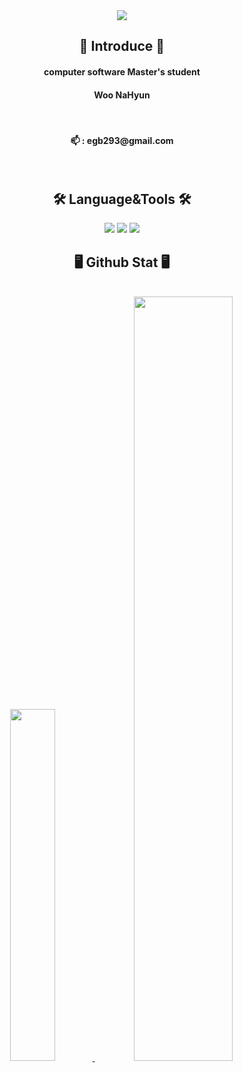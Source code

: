 <div align="center">
<img src="https://capsule-render.vercel.app/api?type=waving&color=ADD8E6&height=230&section=header&text=☁️NaHyun☁️&fontColor=ffffff&fontSize=50" />

<h2>📛 Introduce 📛</h2>

<h4>computer software Master's student</h4>
<h4>Woo NaHyun</h4>
<br>
<h4>📫 : egb293@gmail.com </h4>
<br>

<h2>🛠️ Language&Tools 🛠️ </h2>
<img src="https://img.shields.io/badge/Python-3766AB?style=for-the-badge&logo=Python&logoColor=white"/>
<img src="https://img.shields.io/badge/Tensorflow-FF6F00?style=for-the-badge&logo=Tensorflow&logoColor=white"/>
<img src="https://img.shields.io/badge/Pytorch-EE4C2C?style=for-the-badge&logo=Pytorch&logoColor=white"/>
<br>

<h2>🖥️ Github Stat 🖥️ </h2>
<br>

<a href="https://github.com/anuraghazra/github-readme-stats">
    <img src="https://github-readme-stats.vercel.app/api/top-langs/?username=nahyun574&layout=donut&show_icons=true&theme=material-palenight&hide_border=true&bg_color=ffffff&icon_color=58A6FF&text_color=33435c&title_color=acd2e3&count_private=true&exclude_repo=Face-Transfer-Application" width=38% />
</a>    
<a href="https://github.com/anuraghazra/github-readme-stats">
  <img src="https://github-readme-stats.vercel.app/api?username=nahyun574&show_icons=true&theme=transparent&hide_border=true&bg_color=ffffff&icon_color=acd2e3&text_color=33435c&title_color=acd2e3&count_private=true" width=56% />
</a>

</div>

